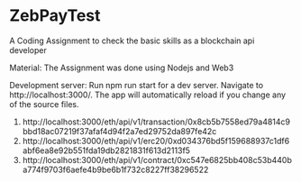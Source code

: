 # ZebPayTest
A Coding Assignment to check the basic skills as a blockchain api developer

Material: 
The Assignment was done using Nodejs and Web3

Development server:
Run npm run start for a dev server. Navigate to http://localhost:3000/. The app will automatically reload if you change any of the source files.

1. http://localhost:3000/eth/api/v1/transaction/0x8cb5b7558ed79a4814c9bbd18ac07219f37afaf4d94f2a7ed29752da897fe42c
2. http://localhost:3000/eth/api/v1/erc20/0xd034376bd5f159688937c1df6abf6ea8e92b551fda19db2821831f613d2113f5
3. http://localhost:3000/eth/api/v1/contract/0xc547e6825bb408c53b440ba774f9703f6aefe4b9be6b1f732c8227ff38296522
